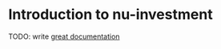 # Introduction to nu-investment

TODO: write [great documentation](http://jacobian.org/writing/what-to-write/)
